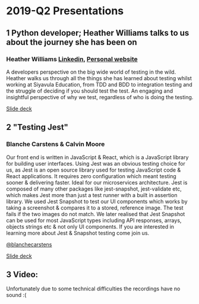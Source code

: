 # 2019-Q2 Presentations

## 1 Python developer; Heather Williams talks to us about the journey she has been on  

### Heather Williams [Linkedin](https://www.linkedin.com/in/heatherjwilliams/), [Personal website](https://heatherjw.github.io/)
A developers perspective on the big wide world of testing in the wild. Heather walks us through all the things she has learned about testing whilst working at Siyavula Education, from TDD and BDD to integration testing and the struggle of deciding if you should test the test. An engaging and insightful perspective of why we test, regardless of who is doing the testing. 

[Slide deck](https://docs.google.com/presentation/d/10Mite3OoqJNWwH7jMxJAtNlK8XKvSyV9aVPDiBp0-RM/edit?usp=sharing)

## 2 "Testing Jest"

### Blanche Carstens & Calvin Moore
Our front end is written in JavaScript & React, which is a JavaScript library for building user interfaces. Using Jest was an obvious testing choice for us, as Jest is an open source library used for testing JavaScript code & React applications. It requires zero configuration which meant testing sooner & delivering faster. Ideal for our microservices architecture. Jest is composed of many other packages like jest-snapshot, jest-validate etc, which makes Jest more than just a test runner with a built in assertion library. We used Jest Snapshot to test our UI components which works by taking a screenshot & compares it to a stored, reference image. The test fails if the two images do not match. We later realised that Jest Snapshot can be used for most JavaScript types including API responses, arrays, objects strings etc & not only UI components. If you are interested in learning more about Jest & Snapshot testing come join us.

[@blanchecarstens](https://twitter.com/BlancheCarstens)

[Slide deck](https://drive.google.com/file/d/0B6oLpqBUioStR29YSkgzR2stUkZOUk96T0xXZ3BSMTNJZWxJ/view?usp=sharing)

## 3 Video:
Unfortunately due to some technical difficulties the recordings have no sound :(  
